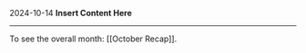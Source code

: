 2024-10-14
__Insert Content Here__
_______________________
To see the overall month: [[October Recap]].